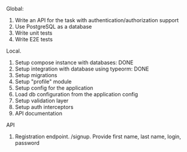 Global:

1. Write an API for the task with authentication/authorization support
2. Use PostgreSQL as a database
3. Write unit tests
4. Write E2E tests

Local.

1. Setup compose instance with databases: DONE
2. Setup integration with database using typeorm: DONE
3. Setup migrations
4. Setup "profile" module
5. Setup config for the application
6. Load db configuration from the application config
7. Setup validation layer
8. Setup auth interceptors
9. API documentation





API
1. Registration endpoint. /signup. Provide first name, last name, login, password